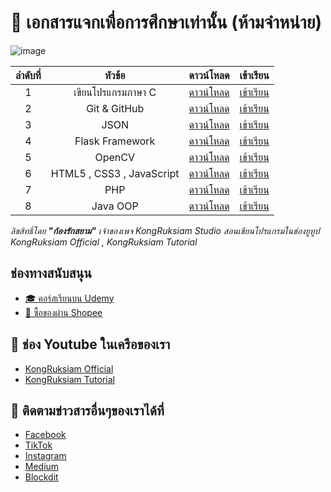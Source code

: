 # 📄 เอกสารแจกเพื่อการศึกษาเท่านั้น (ห้ามจำหน่าย)
![image](https://github.com/kongruksiamza/ebook-for-education/blob/main/cover-boy.png)

|ลำดับที่| หัวข้อ | ดาวน์โหลด |เข้าเรียน|
|:----:|:------------------------:|:----:|:----:|
|1|   เขียนโปรแกรมภาษา C        | [ดาวน์โหลด](x) |[เข้าเรียน](x) |
|2|   Git & GitHub       | [ดาวน์โหลด](x) |[เข้าเรียน](x) |
|3|   JSON       | [ดาวน์โหลด](x) |[เข้าเรียน](x) |
|4|   Flask Framework       | [ดาวน์โหลด](x) |[เข้าเรียน](x) |
|5|   OpenCV       | [ดาวน์โหลด](x) |[เข้าเรียน](x) |
|6|   HTML5 , CSS3 , JavaScript       | [ดาวน์โหลด](x) |[เข้าเรียน](x) |
|7|   PHP       | [ดาวน์โหลด](x) |[เข้าเรียน](x) |
|8|   Java OOP       | [ดาวน์โหลด](x) |[เข้าเรียน](x) |

*ลิขสิทธิ์โดย __"ก้องรักสยาม"__ เจ้าของเพจ KongRuksiam Studio สอนเขียนโปรแกรมในช่องยูทูป KongRuksiam Official , KongRuksiam Tutorial*

## ช่องทางสนับสนุน
- [🎓 คอร์สเรียนบน Udemy](https://github.com/kongruksiamza/udemy-course)
- [🛒 ซื้อของผ่าน Shopee](https://shope.ee/3plB9kVnPd)

## 💓 ช่อง Youtube ในเครือของเรา
- [KongRuksiam Official](https://www.youtube.com/@KongRuksiamOfficial)
- [KongRuksiam Tutorial](https://www.youtube.com/@KongRuksiamTutorial)

## 📢 ติดตามข่าวสารอื่นๆของเราได้ที่
- [Facebook](https://www.facebook.com/KongRuksiamTutorial)
- [TikTok](https://www.tiktok.com/@kongruksiamstudio)
- [Instagram](https://www.instagram.com/kongruksiamstudio)
- [Medium](https://medium.com/@kongruksiam)
- [Blockdit](https://www.blockdit.com/kongruksiamtutorial)
